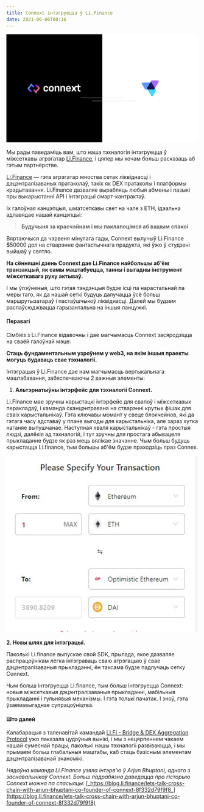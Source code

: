 ```yaml
---
title: Connext інтэгруецца ў Li.Finance
date: 2021-06-06T00:16
---
```

  

![](/blog/17/1.png)

Мы рады паведаміць вам, што наша тэхналогія інтэгруецца ў міжсеткавы агрэгатар [Li.Finance](https://li.finance/), і цяпер мы хочам больш расказаць аб гэтым партнёрстве.

[Li.Finance](https://li.finance/) — гэта агрэгатар мноства сетак ліквіднасці і дэцэнтралізаваных пратаколаў, такіх як DEX пратаколы і платформы крэдытавання. Li.Finance дазваляе вырабляць любыя абмены і пазыкі пры выкарыстанні API і інтэграцыі смарт-кантрактаў.

Іх галоўная канцэпцыя, шматсеткавы свет на чале з ETH, ідэальна адпавядае нашай канцэпцыі:

> **Будучыня за красчэйнам і мы паклапоцімся аб вашым спакоі**

Вяртаючыся да чэрвеня мінулага гады, Connext вылучыў Li.Finance $50000 дол на стварэнне фантастычнага прадукта, які ўжо ў студзені выйшаў у святло.

**На сённяшні дзень Connext дае Li.Finance найбольшы аб'ём транзакцый, як самы маштабуецца, танны і выгадны інструмент міжсеткавага руху актываў.**

І мы ўпэўненыя, што гэтая тэндэнцыя будзе ісці па нарастальнай па меры таго, як да нашай сеткі будуць далучацца ўсё больш маршрутызатараў і пастаўшчыкоў ліквіднасці. Далей мы будзем распаўсюджвацца гарызантальна на іншыя ланцужкі.

  

#### Перавагі

Сімбіёз з Li.Finance відавочны і дае магчымасць Connext засяродзіцца на сваёй галоўнай мэце:

**Стаць фундаментальным узроўнем у web3, на якім іншыя праекты могуць будаваць свае тэхналогіі.**

Інтэграцыя ў Li.Finance дае нам магчымасць вертыкальнага маштабавання, забяспечваючы 2 важныя элементы:

1.  **Альтэрнатыўны інтэрфейс для тэхналогіі Connext.**

Li.Finance мае зручны карыстацкі інтэрфейс для свапоў і міжсеткавых перакладаў, і каманда сканцэнтравана на стварэнні крутых фішак для сваіх карыстальнікаў. Гэта ключавы момант у свеце блокчейнов, які да гэтага часу адставаў у плане выгоды для карыстальніка, але зараз хутка наганяе выпушчанае. Наступная хваля карыстальнікаў - гэта простыя людзі, далёкія ад тэхналогій, і тут зручны для простага абывацеля прыкладанне будзе як раз мець вялікае значэнне. Чым больш будуць карыстацца Li.finance, тым большы аб'ём будзе праходзіць праз Connex.

![](/blog/17/2.png)

**2\. Новы шлях для інтэграцыі.**

Паколькі Li.finance выпускае свой SDK, прылада, якое дазваляе распрацоўнікам лёгка інтэграваць сваю агрэгацыю ў свае дэцэнтралізаваныя прыкладанні, ён таксама будзе падлучаць сетку Connext.

Чым больш інтэгруецца Li.finance, тым больш інтэгруецца Connext: новыя міжсеткавыя дэцэнтралізаваныя прыкладанні, мабільныя прыкладанні і гульнявыя механізмы. І гэта толькі пачатак. І зноў, гэта ўзаемавыгаднае супрацоўніцтва.

  

#### Што далей

Калабарацыя з таленавітай камандай [LI.FI - Bridge & DEX Aggregation Protocol](https://li.fi/) ужо паказала цудоўныя вынікі, і мы з нецярпеннем чакаем нашай сумеснай працы, паколькі нашы тэхналогіі развіваюцца, і мы прымаем больш глабальныя маштабы, каб стаць базісным элементам дэцэнтралізаванай эканомікі.

  

_Нядаўна каманда Li.Finance узяла інтэрв'ю ў Arjun Bhuptani, аднаго з заснавальнікаў Connext. Больш падрабязна даведацца пра гісторыю Connext можна па спасылцы:_ [_https://blog.li.finance/lets-talk-cross-chain-with-arjun-bhuptani-co-founder-of-connext-8f332d79f9f8_](https://blog.li.finance/lets-talk-cross-chain-with-arjun-bhuptani-co-founder-of-connext-8f332d79f9f8)
